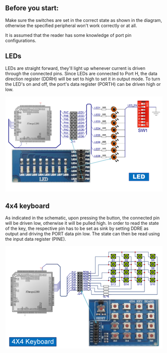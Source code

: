 ## Before you start:

Make sure the switches are set in the correct state as shown in the diagram, otherwise the specified peripheral won't work correctly or at all.

It is assumed that the reader has some knowledge of port pin configurations.

## LEDs

LEDs are straight forward, they'll light up whenever current is driven through the connected pins.
Since LEDs are connected to Port H, the data direction register (DDRH) will be set to high to set it in output mode.
To turn the LED's on and off, the port's data register (PORTH) can be driven high or low.

![Datasheet_LED](assets/Datasheet_LED.PNG)

## 4x4 keyboard

As indicated in the schematic, upon pressing the button, the connected pin will be driven low, otherwise it will be pulled high.
In order to read the state of the key, the respective pin has to be set as sink by setting DDRE as output and driving the PORT data pin low. The state can then be read using the input data register (PINE).

![Datasheet_Debounced_Key](assets/Datasheet_4x4.PNG)
